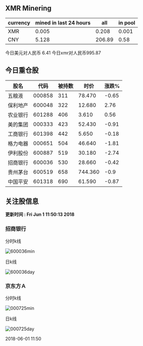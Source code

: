 ## XMR Minering

|currency|mined in last 24 hours|all|in pool|
|---|---|---|---|
|XMR|0.005|0.208|0.001|
|CNY|5.128|206.89|0.58|

今日美元对人民币 6.41	今日xmr对人民币995.87


## 今日重仓股 

|股名|代码|被持数|时价|涨跌%|
|---|---|---|---|---|
|五粮液|000858|311|78.470|-0.65|
|保利地产|600048|322|12.680|2.76|
|农业银行|601288|406|3.610|0.56|
|美的集团|000333|423|52.430|-0.91|
|工商银行|601398|442|5.650|-0.18|
|格力电器|000651|504|46.640|-1.81|
|伊利股份|600887|519|30.180|-2.74|
|招商银行|600036|530|28.660|-0.42|
|贵州茅台|600519|658|744.360|-0.9|
|中国平安|601318|690|61.590|-0.87|

## 关注股信息
**更新时间 : Fri Jun  1 11:50:13 2018**
### 招商银行 
分时k线

![600036min](http://image.sinajs.cn/newchart/min/n/sh600036.gif)

日k线

![600036day](http://image.sinajs.cn/newchart/daily/n/sh600036.gif)

### 京东方Ａ 
分时k线

![000725min](http://image.sinajs.cn/newchart/min/n/sz000725.gif)

日k线

![000725day](http://image.sinajs.cn/newchart/daily/n/sz000725.gif)

2018-06-01 11:50